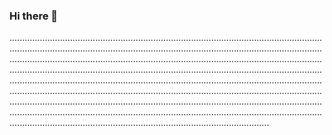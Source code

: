 ### Hi there 👋

.......................................................................................................................................................................................................................................................................................................................................................................................................................................................................................................................................................................................................................................................................................................................................................................................................................................................................................................................................................................................................................................................................................................................................